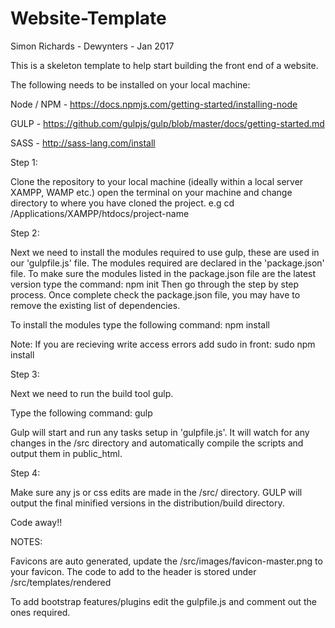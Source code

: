 # Website-Template

Simon Richards - Dewynters - Jan 2017

This is a skeleton template to help start building the front end of a website.

The following needs to be installed on your local machine:

Node / NPM - https://docs.npmjs.com/getting-started/installing-node

GULP - https://github.com/gulpjs/gulp/blob/master/docs/getting-started.md

SASS - http://sass-lang.com/install

Step 1:

Clone the repository to your local machine (ideally within a local server XAMPP, WAMP etc.) open the terminal on your machine and change directory to where you have cloned the project. e.g cd /Applications/XAMPP/htdocs/project-name

Step 2:

Next we need to install the modules required to use gulp, these are used in our 'gulpfile.js' file. The modules required are declared in the 'package.json' file. To make sure the modules listed in the package.json file are the latest version type the command: npm init
Then go through the step by step process. Once complete check the package.json file, you may have to remove the existing list of dependencies.

To install the modules type the following command: npm install

Note: If you are recieving write access errors add sudo in front: sudo npm install

Step 3:

Next we need to run the build tool gulp.

Type the following command: gulp

Gulp will start and run any tasks setup in 'gulpfile.js'. It will watch for any changes in the /src directory and automatically compile the scripts and output them in public_html.

Step 4:

Make sure any js or css edits are made in the /src/ directory. GULP will output the final minified versions in the distribution/build directory.

Code away!!

NOTES:

Favicons are auto generated, update the /src/images/favicon-master.png to your favicon. The code to add to the header is stored under /src/templates/rendered

To add bootstrap features/plugins edit the gulpfile.js and comment out the ones required.
